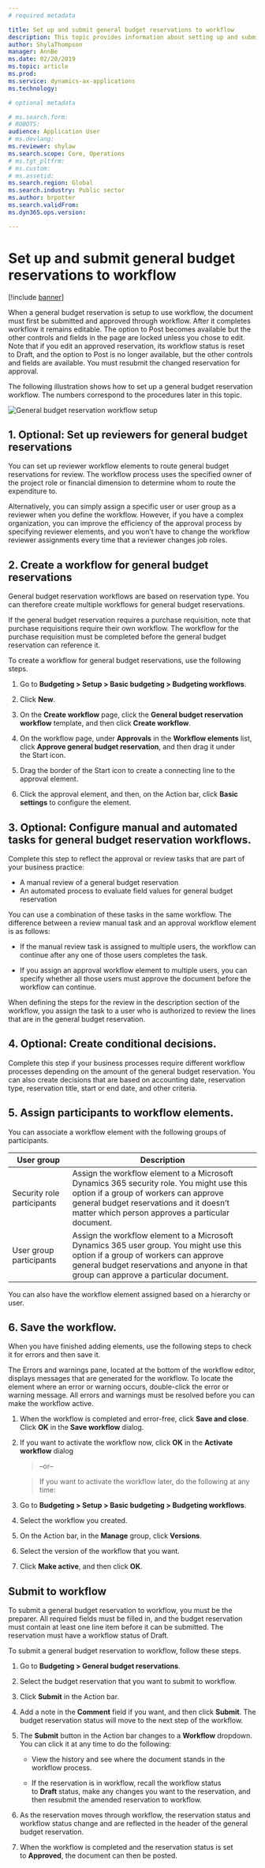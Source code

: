 ```yaml
---
# required metadata

title: Set up and submit general budget reservations to workflow
description: This topic provides information about setting up and submitting general budget reservations to workflow for public sector in Microsoft Dynamics 365 for Finance and Operations.
author: ShylaThompson
manager: AnnBe
ms.date: 02/20/2019
ms.topic: article
ms.prod: 
ms.service: dynamics-ax-applications
ms.technology: 

# optional metadata

# ms.search.form: 
# ROBOTS: 
audience: Application User
# ms.devlang: 
ms.reviewer: shylaw
ms.search.scope: Core, Operations
# ms.tgt_pltfrm: 
# ms.custom: 
# ms.assetid: 
ms.search.region: Global
ms.search.industry: Public sector
ms.author: brpotter
ms.search.validFrom: 
ms.dyn365.ops.version: 

---
```


# Set up and submit general budget reservations to workflow

[!include [banner](../includes/banner.md)]

When a general budget reservation is setup to use workflow, the document must first be submitted and approved through workflow. After it completes workflow it remains editable. The option to Post becomes available but the other controls and fields in the page are locked unless you chose to edit. Note that if you edit an approved reservation, its workflow status is reset to Draft, and the option to Post is no longer available, but the other controls and fields are available. You must resubmit the changed reservation for approval.

The following illustration shows how to set up a general budget reservation workflow. The numbers correspond to the procedures later in this topic.

![General budget reservation workflow setup](media/9d17d77d3b80f97f627b38a127fa72c9.jpg)

## 1. Optional: Set up reviewers for general budget reservations

You can set up reviewer workflow elements to route general budget reservations for review. The workflow process uses the specified owner of the project role or financial dimension to determine whom to route the expenditure to.

Alternatively, you can simply assign a specific user or user group as a reviewer when you define the workflow. However, if you have a complex organization, you can improve the efficiency of the approval process by specifying reviewer elements, and you won’t have to change the workflow reviewer assignments every time that a reviewer changes job roles.

## 2. Create a workflow for general budget reservations

General budget reservation workflows are based on reservation type. You can therefore create multiple workflows for general budget reservations.

If the general budget reservation requires a purchase requisition, note that purchase requisitions require their own workflow. The workflow for the purchase requisition must be completed before the general budget reservation can reference it.

To create a workflow for general budget reservations, use the following steps.

1.  Go to **Budgeting \> Setup \> Basic budgeting \> Budgeting workflows**.

2.  Click **New**.

3.  On the **Create workflow** page, click the **General budget reservation workflow** template, and then click **Create workflow**.

4.  On the workflow page, under **Approvals** in the **Workflow elements** list, click **Approve general budget reservation**, and then drag it under the Start icon.

5.  Drag the border of the Start icon to create a connecting line to the approval element.

6.  Click the approval element, and then, on the Action bar, click **Basic settings** to configure the element.


## 3. Optional: Configure manual and automated tasks for general budget reservation workflows. 

Complete this step to reflect the approval or review tasks that are part of your business practice:

-   A manual review of a general budget reservation
-   An automated process to evaluate field values for general budget reservation

You can use a combination of these tasks in the same workflow. The difference between a review manual task and an approval workflow element is as follows:

-   If the manual review task is assigned to multiple users, the workflow can continue after any one of those users completes the task.

-   If you assign an approval workflow element to multiple users, you can specify whether all those users must approve the document before the workflow can continue.

When defining the steps for the review in the description section of the workflow, you assign the task to a user who is authorized to review the lines that are in the general budget reservation.

## 4. Optional: Create conditional decisions. 

Complete this step if your business processes require different workflow processes depending on the amount of the general budget reservation. You can also create decisions that are based on accounting date, reservation type, reservation title, start or end date, and other criteria.

## 5. Assign participants to workflow elements.

You can associate a workflow element with the following groups of participants.

| **User group**             | **Description**                                                                                                                                                                                                                   |
|----------------------------|-----------------------------------------------------------------------------------------------------------------------------------------------------------------------------------------------------------------------------------|
| Security role participants | Assign the workflow element to a Microsoft Dynamics 365 security role. You might use this option if a group of workers can approve general budget reservations and it doesn’t matter which person approves a particular document. |
| User group participants    | Assign the workflow element to a Microsoft Dynamics 365 user group. You might use this option if a group of workers can approve general budget reservations and anyone in that group can approve a particular document.           |

You can also have the workflow element assigned based on a hierarchy or user.

## 6. Save the workflow.

When you have finished adding elements, use the following steps to check it for errors and then save it.

The Errors and warnings pane, located at the bottom of the workflow editor, displays messages that are generated for the workflow. To locate the element where an error or warning occurs, double-click the error or warning message. All errors and warnings must be resolved before you can make the workflow active.

1.  When the workflow is completed and error-free, click **Save and close**. Click **OK** in the **Save workflow** dialog.

2.  If you want to activate the workflow now, click **OK** in the **Activate workflow** dialog

    >   –or–

    >   If you want to activate the workflow later, do the following at any time:

3.  Go to **Budgeting \> Setup \> Basic budgeting \> Budgeting workflows**.

4.  Select the workflow you created.

5.  On the Action bar, in the **Manage** group, click **Versions**.

6.  Select the version of the workflow that you want.

7.  Click **Make active**, and then click **OK**.

## Submit to workflow

To submit a general budget reservation to workflow, you must be the preparer. All required fields must be filled in, and the budget reservation must contain at least one line item before it can be submitted. The reservation must have a workflow status of Draft.

To submit a general budget reservation to workflow, follow these steps.

1.  Go to **Budgeting \> General budget reservations**.

2.  Select the budget reservation that you want to submit to workflow.

3.  Click **Submit** in the Action bar.

4.  Add a note in the **Comment** field if you want, and then click **Submit**. The budget reservation status will move to the next step of the workflow.

5.  The **Submit** button in the Action bar changes to a **Workflow** dropdown. You can click it at any time to do the following:

    -   View the history and see where the document stands in the workflow process.

    -   If the reservation is in workflow, recall the workflow status to **Draft** status, make any changes you want to the reservation, and then resubmit the amended reservation to workflow.

6.  As the reservation moves through workflow, the reservation status and workflow status change and are reflected in the header of the general budget reservation.

7.  When the workflow is completed and the reservation status is set to **Approved**, the document can then be posted.
